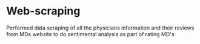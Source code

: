 # Web-scraping
Performed data scraping of all the physicians information and their reviews from MDs website to do sentimental analysis as part of rating MD's
